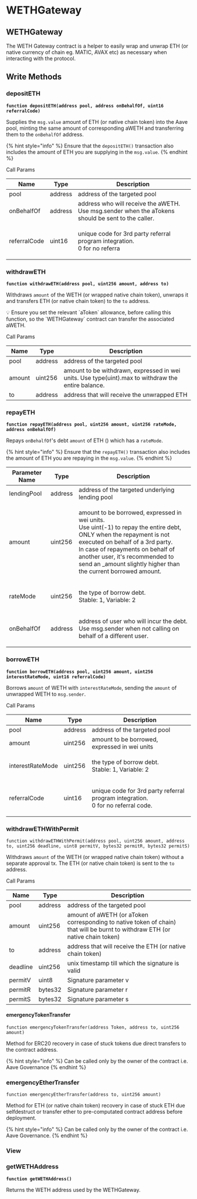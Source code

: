 # WETHGateway

## WETHGateway

The WETH Gateway contract is a helper to easily wrap and unwrap ETH (or native currency of chain eg. MATIC, AVAX etc) as necessary when interacting with the protocol.

## Write Methods

### depositETH

**`function depositETH(address pool, address onBehalfOf, uint16 referralCode)`**

Supplies the `msg.value` amount of ETH (or native chain token) into the Aave pool, minting the same amount of corresponding aWETH and transferring them to the `onBehalfOf` address.

{% hint style="info" %}
Ensure that the `depositETH()` transaction also includes the amount of ETH you are supplying in the `msg.value`.
{% endhint %}

Call Params

| Name         | Type    | Description                                                                                       |
| ------------ | ------- | ------------------------------------------------------------------------------------------------- |
| pool         | address | address of the targeted pool                                                                      |
| onBehalfOf   | address | address who will receive the aWETH. Use msg.sender when the aTokens should be sent to the caller. |
| referralCode | uint16  | <p>unique code for 3rd party referral program integration.<br>0 for no referra</p>                |

### withdrawETH

**`function withdrawETH(address pool, uint256 amount, address to)`**

Withdraws `amount` of the WETH (or wrapped native chain token), unwraps it and transfers ETH (or native chain token) to the `to` address.

💡 Ensure you set the relevant \`aToken\` allowance, before calling this function, so the \`WETHGateway\` contract can transfer the associated aWETH.

Call Params

| Name   | Type    | Description                                                                                        |
| ------ | ------- | -------------------------------------------------------------------------------------------------- |
| pool   | address | address of the targeted pool                                                                       |
| amount | uint256 | amount to be withdrawn, expressed in wei units. Use type(uint).max to withdraw the entire balance. |
| to     | address | address that will receive the unwrapped ETH                                                        |

### repayETH

**`function repayETH(address pool, uint256 amount, uint256 rateMode, address onBehalfOf)`**

Repays `onBehalfOf`'s debt `amount` of ETH () which has a `rateMode`.

{% hint style="info" %}
Ensure that the `repayETH()` transaction also includes the amount of ETH you are repaying in the `msg.value`.
{% endhint %}

| Parameter Name | Type    | Description                                                                                                                                                                                                                                                                                                  |
| -------------- | ------- | ------------------------------------------------------------------------------------------------------------------------------------------------------------------------------------------------------------------------------------------------------------------------------------------------------------ |
| lendingPool    | address | address of the targeted underlying lending pool                                                                                                                                                                                                                                                              |
| amount         | uint256 | <p>amount to be borrowed, expressed in wei units.<br>Use uint(-1) to repay the entire debt,  ONLY when the repayment is not executed on behalf of a 3rd party.<br>In case of repayments on behalf of another user, it's recommended to send an _amount slightly higher than the current borrowed amount.</p> |
| rateMode       | uint256 | <p>the type of borrow debt.<br>Stable: 1, Variable: 2</p>                                                                                                                                                                                                                                                    |
| onBehalfOf     | address | <p>address of user who will incur the debt.<br>Use msg.sender when not calling on behalf of a different user.</p>                                                                                                                                                                                            |

### borrowETH

**`function borrowETH(address pool, uint256 amount, uint256 interestRateMode, uint16 referralCode)`**

Borrows `amount` of WETH with `interestRateMode`, sending the `amount` of unwrapped WETH to `msg.sender`.

Call Params

| Name             | Type    | Description                                                                               |
| ---------------- | ------- | ----------------------------------------------------------------------------------------- |
| pool             | address | address of the targeted pool                                                              |
| amount           | uint256 | amount to be borrowed, expressed in wei units                                             |
| interestRateMode | uint256 | <p>the type of borrow debt.<br>Stable: 1, Variable: 2</p>                                 |
| referralCode     | uint16  | <p>unique code for 3rd party referral program integration.<br>0 for no referral code.</p> |

### withdrawETHWithPermit

`function withdrawETHWithPermit(address pool, uint256 amount, address to, uint256 deadline, uint8 permitV, bytes32 permitR, bytes32 permitS)`

Withdraws `amount` of the WETH (or wrapped native chain token) without a separate approval tx. The ETH (or native chain token) is sent to the `to` address.

Call Params

| Name     | Type    | Description                                                                                                                   |
| -------- | ------- | ----------------------------------------------------------------------------------------------------------------------------- |
| pool     | address | address of the targeted pool                                                                                                  |
| amount   | uint256 | amount of aWETH (or aToken corresponding to native token of chain) that will be burnt to withdraw ETH (or native chain token) |
| to       | address | address that will receive the ETH (or native chain token)                                                                     |
| deadline | uint256 | unix timestamp till which the signature is valid                                                                              |
| permitV  | uint8   | Signature parameter v                                                                                                         |
| permitR  | bytes32 | Signature parameter r                                                                                                         |
| permitS  | bytes32 | Signature parameter s                                                                                                         |

#### emergencyTokenTransfer

`function emergencyTokenTransfer(address Token, address to, uint256 amount)`

Method for ERC20 recovery in case of stuck tokens due direct transfers to the contract address.

{% hint style="info" %}
Can be called only by the owner of the contract i.e. Aave Governance
{% endhint %}

### emergencyEtherTransfer

`function emergencyEtherTransfer(address to, uint256 amount)`

Method for ETH (or native chain token) recovery in case of stuck ETH due selfdestruct or transfer ether to pre-computated contract address before deployment.

{% hint style="info" %}
Can be called only by the owner of the contract i.e. Aave Governance.
{% endhint %}

### View

### getWETHAddress

**`function getWETHAddress()`**

Returns the WETH address used by the WETHGateway.
